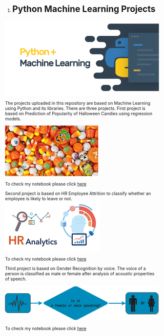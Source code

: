 1. # Python Machine Learning Projects

![Python](https://github.com/kaushalneha30/Python-Machine-Learning-Projects/blob/main/1_bO6lRwKN8TlPhEbxNTHhAA.png?raw=true)

The projects uploaded in this repository are based on Machine Learning using Python and its libraries. 
There are three projects.
First project is based on Prediction of Popularity of Halloween Candies using regression models.

![Candies](https://github.com/kaushalneha30/Python-Machine-Learning-Projects/blob/main/Halloween_candies.jpg?raw=true)

To check my notebook please click [here](https://github.com/kaushalneha30/Python-Machine-Learning-Projects/blob/main/Halloween%20candies%20popularity%20prediction/ML_on_Halloween_Candy_Dataset.ipynb)

Second project is based on HR Employee Attrition to classify whether an employee is likely to leave or not.
![enter image description here](https://github.com/kaushalneha30/Python-Machine-Learning-Projects/blob/main/download.png?raw=true)

To check my notebook please click [here](https://github.com/kaushalneha30/Python-Machine-Learning-Projects/blob/main/HR-Employee-Attrition/HR_Analytics.ipynb)

Third project is based on Gender Recognition by voice. The voice of a person is classified as male or female after analysis of acoustic properties of speech.

![Gender recognition](https://github.com/kaushalneha30/Python-Machine-Learning-Projects/blob/main/vbgraph.png)

To check my notebook please click [here](https://github.com/kaushalneha30/Python-Machine-Learning-Projects/blob/main/Gender%20Recognition%20by%20Voice/Gender_Recognition_by_Voice.ipynb)
